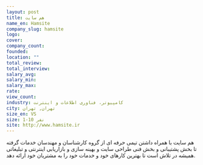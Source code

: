 ```yaml
---
layout: post
title: هم سایت
name_en: Hamsite
company_slug: hamsite
logo: 
cover: 
company_count:
founded:
location: ""
total_review: 
total_interview: 
salary_avg: 
salary_min: 
salary_max: 
rate: 
view_count: 
industry: کامپیوتر، فناوری اطلاعات و اینترنت
city: تهران, تهران
size_en: VS
size: 1-10 نفر
site: http://www.hamsite.ir
---
```


هم سایت با همراه داشتن تیمی حرفه ای از گروه کارشناسان و مهندسان خدمات گرفته تا بخش پشتیبانی و بخش فنی طراحی سایت و بهینه سازی و بازاریابی اینترنتی و تبلیغاتی همیشه در تلاش است تا بهترین کارهای خود و خدمات خود را به مشتریان خود ارائه دهد.
